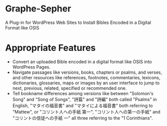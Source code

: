 # Graphe-Sepher
A Plug-in for WordPress Web Sites to Install Bibles Encoded in a Digital Format like OSIS
# Appropriate Features
* Convert an uploaded Bible encoded in a digital format like OSIS into WordPress Pages.
* Navigate passages like versions, books, chapters or psalms, and verses, and other resources like references, footnotes, commentaries, lexicons, dictionaries, glossaries, maps or images by an user interface to jump to next, previous, related, specified or recommended one.
* Tell bookname differences among versions like between "Solomon's Song" and "Song of Songs", "詩篇" and "詩編" both called "Psalms" in English, "マタイの福音書" and "マタイによる福音書" both referring to "Mattew", or "コリント人への手紙 第一", "コリント人への第一の手紙" and "コリントの信徒への手紙 一" all three referring to the "1 Corinthians".
